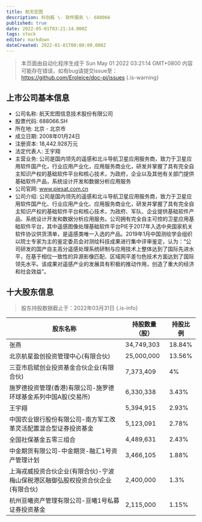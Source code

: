 ```yaml
---
title: 航天宏图
description: 科创板 \- 软件服务 \- 688066
published: true
date: 2022-05-01T03:21:14.000Z
tags: stock
editor: markdown
dateCreated: 2022-01-01T00:00:00.000Z
---
```


> 本页面由自动化程序生成于 Sun May 01 2022 03:21:14 GMT+0800
> 内容可能存在错误，如有bug请提交issue至：https://github.com/Eroleice/doc-pi/issues
{.is-warning}

## 上市公司基本信息
- 公司名称: 航天宏图信息技术股份有限公司
- 股票代码: 688066.SH
- 所在地: 北京 - 北京市
- 成立日期: 2008年01月24日
- 注册资本: 18,442.928万元
- 法定代表人: 王宇翔
- 主营业务: 公司是国内领先的遥感和北斗导航卫星应用服务商，致力于卫星应用软件国产化，行业应用产业化，应用服务商业化，研发并掌握了具有完全自主知识产权的基础软件平台和核心技术，为政府，企业以及其他有关部门提供基础软件产品，系统设计开发和数据分析应用服务
- 公司官网: www.piesat.com.cn
- 公司介绍: 公司是国内领先的遥感和北斗导航卫星应用服务商，致力于卫星应用软件国产化、行业应用产业化、应用服务商业化，研发并掌握了具有完全自主知识产权的基础软件平台和核心技术，为政府、军队、企业提供基础软件产品、系统设计开发和数据分析应用服务。公司拥有完全自主可控的卫星应用基础软件平台，其中遥感图像处理基础软件平台PIE于2017年入选中央国家机关软件协议供货清单，是遥感类唯一入选的产品。2019年1月中国测绘学会组织以院士专家为主的鉴定委员会对测绘科技成果进行集中评审鉴定，认为：“公司研发的国产自主高分遥感处理系统研制与应用技术上整体达到了国际先进水平，在基于相位一致性的异源影像匹配、区域网平差匀色技术方面达到了国际领先水平。该成果对遥感产业的发展具有积极的推动作用，创造了重大的经济和社会效益”。


## 十大股东信息
> 股东持股数据截止于：2022年03月31日
{.is-info}

| 股东名称 | 持股数量（股） | 持股比例 |
| --- | --- | --- |
| 张燕 | 34,749,303 | 18.84% |
| 北京航星盈创投资管理中心(有限合伙) | 25,000,000 | 13.56% |
| 三亚市启赋创业投资基金合伙企业(有限合伙) | 7,373,409 | 4% |
| 施罗德投资管理(香港)有限公司-施罗德环球基金系列中国A股(交易所) | 6,330,338 | 3.43% |
| 王宇翔 | 5,394,915 | 2.93% |
| 中国农业银行股份有限公司-南方军工改革灵活配置混合型证券投资基金 | 5,123,091 | 2.78% |
| 全国社保基金五零三组合 | 4,489,631 | 2.43% |
| 中金期货有限公司-中金期货-融汇1号资产管理计划 | 3,466,105 | 1.88% |
| 上海戎威投资合伙企业(有限合伙)-宁波梅山保税港区融御弘股权投资合伙企业(有限合伙) | 2,400,000 | 1.3% |
| 杭州亘曦资产管理有限公司-亘曦1号私募证券投资基金 | 2,115,000 | 1.15% |




